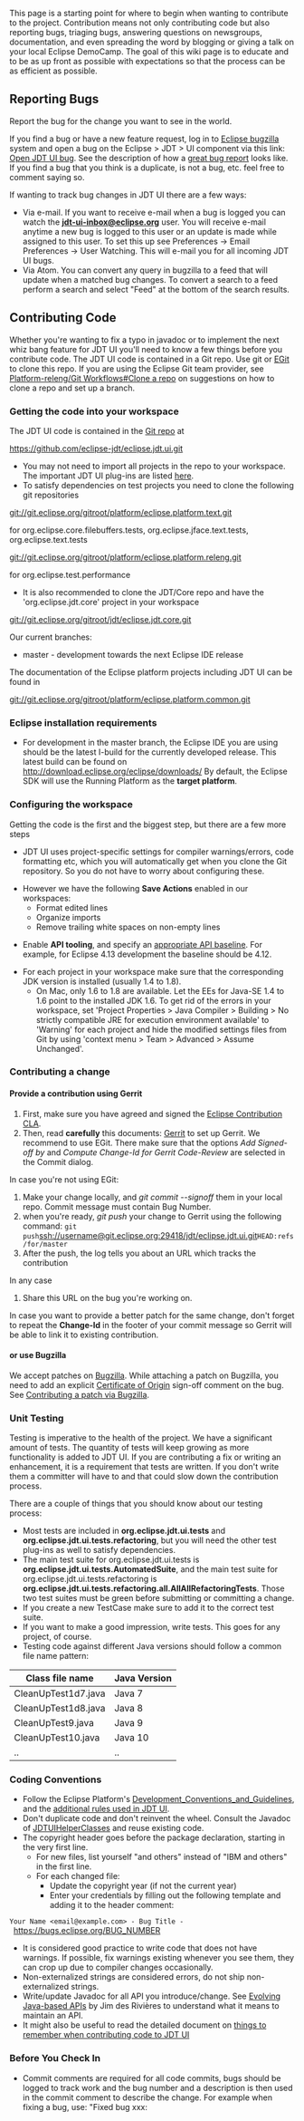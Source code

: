 This page is a starting point for where to begin when wanting to
contribute to the project. Contribution means not only contributing code
but also reporting bugs, triaging bugs, answering questions on
newsgroups, documentation, and even spreading the word by blogging or
giving a talk on your local Eclipse DemoCamp. The goal of this wiki page
is to educate and to be as up front as possible with expectations so
that the process can be as efficient as possible.

## Reporting Bugs

Report the bug for the change you want to see in the world.

If you find a bug or have a new feature request, log in to [Eclipse
bugzilla](https://bugs.eclipse.org/bugs/) system and open a bug on the
Eclipse \> JDT \> UI component via this link: [Open JDT UI
bug](https://bugs.eclipse.org/bugs/enter_bug.cgi?product=JDT;component=UI).
See the description of how a [great bug
report](http://borisoneclipse.blogspot.com/2005/10/great-bug-report.html)
looks like. If you find a bug that you think is a duplicate, is not a
bug, etc. feel free to comment saying so.

If wanting to track bug changes in JDT UI there are a few ways:

  - Via e-mail. If you want to receive e-mail when a bug is logged you
    can watch the **jdt-ui-inbox@eclipse.org** user. You will receive
    e-mail anytime a new bug is logged to this user or an update is made
    while assigned to this user. To set this up see Preferences -\>
    Email Preferences -\> User Watching. This will e-mail you for all
    incoming JDT UI bugs.
  - Via Atom. You can convert any query in bugzilla to a feed that will
    update when a matched bug changes. To convert a search to a feed
    perform a search and select "Feed" at the bottom of the search
    results.

## Contributing Code

Whether you're wanting to fix a typo in javadoc or to implement the next
whiz bang feature for JDT UI you'll need to know a few things before you
contribute code. The JDT UI code is contained in a Git repo. Use git or
[EGit](EGit "wikilink") to clone this repo. If you are using the Eclipse
Git team provider, see [Platform-releng/Git Workflows\#Clone a
repo](Platform-releng/Git_Workflows#Clone_a_repo "wikilink") on
suggestions on how to clone a repo and set up a branch.

### Getting the code into your workspace

The JDT UI code is contained in the [Git
repo](http://git.eclipse.org/c/jdt/eclipse.jdt.ui.git/) at

<https://github.com/eclipse-jdt/eclipse.jdt.ui.git>

  - You may not need to import all projects in the repo to your
    workspace. The important JDT UI plug-ins are listed
    [here](http://www.eclipse.org/jdt/ui/dev.php#plugins).
  - To satisfy dependencies on test projects you need to clone the
    following git repositories

<git://git.eclipse.org/gitroot/platform/eclipse.platform.text.git>

for org.eclipse.core.filebuffers.tests, org.eclipse.jface.text.tests,
org.eclipse.text.tests

<git://git.eclipse.org/gitroot/platform/eclipse.platform.releng.git>

for org.eclipse.test.performance

  - It is also recommended to clone the JDT/Core repo and have the
    'org.eclipse.jdt.core' project in your workspace

<git://git.eclipse.org/gitroot/jdt/eclipse.jdt.core.git>

Our current branches:

  - master - development towards the next Eclipse IDE release


The documentation of the Eclipse platform projects including JDT UI can
be found in

<git://git.eclipse.org/gitroot/platform/eclipse.platform.common.git>

### Eclipse installation requirements

  - For development in the master branch, the Eclipse IDE you are using
    should be the latest I-build for the currently developed release.
    This latest build can be found on
    <http://download.eclipse.org/eclipse/downloads/> By default, the
    Eclipse SDK will use the Running Platform as the **target
    platform**.

### Configuring the workspace

Getting the code is the first and the biggest step, but there are a few
more steps

  - JDT UI uses project-specific settings for compiler warnings/errors,
    code formatting etc, which you will automatically get when you clone
    the Git repository. So you do not have to worry about configuring
    these.

<!-- end list -->

  - However we have the following **Save Actions** enabled in our
    workspaces:
      - Format edited lines
      - Organize imports
      - Remove trailing white spaces on non-empty lines

<!-- end list -->

  - Enable **API tooling**, and specify an [appropriate API
    baseline](Version_Numbering#API_Baseline_in_API_Tools "wikilink").
    For example, for Eclipse 4.13 development the baseline should be
    4.12.

<!-- end list -->

  - For each project in your workspace make sure that the corresponding
    JDK version is installed (usually 1.4 to 1.8).
      - On Mac, only 1.6 to 1.8 are available. Let the EEs for Java-SE
        1.4 to 1.6 point to the installed JDK 1.6. To get rid of the
        errors in your workspace, set 'Project Properties \> Java
        Compiler \> Building \> No strictly compatible JRE for execution
        environment available' to 'Warning' for each project and hide
        the modified settings files from Git by using 'context menu \>
        Team \> Advanced \> Assume Unchanged'.

### Contributing a change

#### Provide a contribution using Gerrit

1.  First, make sure you have agreed and signed the [Eclipse
    Contribution CLA](http://www.eclipse.org/legal/clafaq.php).
2.  Then, read **carefully** this documents: [Gerrit](Gerrit "wikilink")
    to set up Gerrit. We recommend to use EGit. There make sure that the
    options *Add Signed-off by* and *Compute Change-Id for Gerrit
    Code-Review* are selected in the Commit dialog.

In case you're not using EGit:

1.  Make your change locally, and *git commit --signoff* them in your
    local repo. Commit message must contain Bug Number.
2.  when you're ready, *git push* your change to Gerrit using the
    following command: ` git push
     `<ssh://username@git.eclipse.org:29418/jdt/eclipse.jdt.ui.git>`
    HEAD:refs/for/master `
3.  After the push, the log tells you about an URL which tracks the
    contribution

In any case

1.  Share this URL on the bug you're working on.

In case you want to provide a better patch for the same change, don't
forget to repeat the **Change-Id** in the footer of your commit message
so Gerrit will be able to link it to existing contribution.

#### or use Bugzilla

We accept patches on [Bugzilla](https://bugs.eclipse.org/bugs). While
attaching a patch on Bugzilla, you need to add an explicit [Certificate
of Origin](https://www.eclipse.org/legal/CoO.php) sign-off comment on
the bug. See [Contributing a patch via
Bugzilla](http://wiki.eclipse.org/Development_Resources/Contributing_via_Git#via_Bugzilla).

### Unit Testing

Testing is imperative to the health of the project. We have a
significant amount of tests. The quantity of tests will keep growing as
more functionality is added to JDT UI. If you are contributing a fix or
writing an enhancement, it is a requirement that tests are written. If
you don't write them a committer will have to and that could slow down
the contribution process.

There are a couple of things that you should know about our testing
process:

  - Most tests are included in **org.eclipse.jdt.ui.tests** and
    **org.eclipse.jdt.ui.tests.refactoring**, but you will need the
    other test plug-ins as well to satisfy dependencies.
  - The main test suite for org.eclipse.jdt.ui.tests is
    **org.eclipse.jdt.ui.tests.AutomatedSuite**, and the main test suite
    for org.eclipse.jdt.ui.tests.refactoring is
    **org.eclipse.jdt.ui.tests.refactoring.all.AllAllRefactoringTests**.
    Those two test suites must be green before submitting or committing
    a change.
  - If you create a new TestCase make sure to add it to the correct test
    suite.
  - If you want to make a good impression, write tests. This goes for
    any project, of course.
  - Testing code against different Java versions should follow a common
    file name pattern:

| Class file name     | Java Version |
| ------------------- | ------------ |
| CleanUpTest1d7.java | Java 7       |
| CleanUpTest1d8.java | Java 8       |
| CleanUpTest9.java   | Java 9       |
| CleanUpTest10.java  | Java 10      |
| ..                  | ..           |

### Coding Conventions

  - Follow the Eclipse Platform's
    [Development_Conventions_and_Guidelines](Development_Conventions_and_Guidelines "wikilink"),
    and the [additional rules used in JDT
    UI](http://www.eclipse.org/jdt/ui/dev.php#documents).
  - Don't duplicate code and don't reinvent the wheel. Consult the
    Javadoc of
    [JDTUIHelperClasses](http://git.eclipse.org/c/jdt/eclipse.jdt.ui.git/plain/org.eclipse.jdt.ui/core%20extension/org/eclipse/jdt/internal/corext/util/JDTUIHelperClasses.java)
    and reuse existing code.
  - The copyright header goes before the package declaration, starting
    in the very first line.
      - For new files, list yourself "and others" instead of "IBM and
        others" in the first line.
      - For each changed file:
          - Update the copyright year (if not the current year)
          - Enter your credentials by filling out the following template
            and adding it to the header comment:

`Your Name <email@example.com> - Bug Title - `<https://bugs.eclipse.org/BUG_NUMBER>

  - It is considered good practice to write code that does not have
    warnings. If possible, fix warnings existing whenever you see them,
    they can crop up due to compiler changes occasionally.
  - Non-externalized strings are considered errors, do not ship
    non-externalized strings.
  - Write/update Javadoc for all API you introduce/change. See [Evolving
    Java-based
    APIs](http://wiki.eclipse.org/index.php/Evolving_Java-based_APIs) by
    Jim des Rivières to understand what it means to maintain an API.
  - It might also be useful to read the detailed document on [things to
    remember when contributing code to JDT
    UI](http://www.eclipse.org/jdt/ui/contributions.txt)

### Before You Check In

  - Commit comments are required for all code commits, bugs should be
    logged to track work and the bug number and a description is then
    used in the commit comment to describe the change. For example when
    fixing a bug, use: "Fixed bug xxx:
    <title of bug>
    ". The "bug xxxx" part is really important as this is what is used
    to relate code changes to bugs.
  - Before committing changes, catch up to all changes made by others,
    and then run the tests.
  - Don't commit your changes if this will cause compile errors or API
    errors for others, or when there are test failures.
  - Check for spotbugs errors. Jenkins has got a separate build to check
    for spotbugs errors in jdt.ui since 4.18 at
    <https://ci.eclipse.org/jdt/job/eclipse.jdt.ui-SpotBugs/>.

### The Build

We commit a change only when the tests are green, hence build failures
should not occur normally. Even so things can go wrong, hence sign up
for the [platform-releng-dev mailing
list](https://dev.eclipse.org/mailman/listinfo/platform-releng-dev).
You'll receive e-mails when builds complete and when build and test
failures occur. It's always good to pay extra special attention on the
mornings after you make a commit or someone makes a commit on your
behalf. The normal reaction to "breaking the build" is to log a bug,
notify the platform-releng-dev list about it so that others can gauge
the quality of the build, and then fix the bug.

## Newsgroup/Forum

We try to be prompt and responsive on the
[newsgroup](http://www.eclipse.org/forums/index.php/f/13/) but there's
always room for improvement. If you know the answer to a query feel free
to respond. It is also helpful to answer questions on stackoverflow
which are tagged 'jdt' or 'eclipse-jdt'.

## Wiki

The wiki is open and can be edited by all. If you find a typo, a broken
link, or anything that you view as a small issue, feel free to fix it.
If you plan to contribute a significant amount of information or create
a new article, we request that you [log a
bug](JDT_UI/How_to_Contribute#Reporting_Bugs "wikilink") so that we're
aware of what you're contributing. This is so that we can ensure
consistency structurally and in the message conveyed.

## Website

In addition to the wiki we have
[website](http://www.eclipse.org/jdt/ui/). Unlike the wiki the website
is not open. However, if you see something wrong please feel free to
provide a patch. The website contents are in a git repository

<git://git.eclipse.org/gitroot/www.eclipse.org/jdt.git>

[Category:How to Contribute](Category:How_to_Contribute "wikilink")